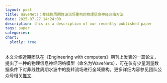 ```yaml
---
layout: post
title: WaveNets：非线性周期性波流场重构的物理信息神经网络方法
date: 2025-07-27 14:24:00
description: this is a description of our recently published paper
tags: paper
categories: 
chart:
  plotly: true
---
```


本文介绍近期团队在《Engineering with computers》期刊上发表的一篇论文，提出了一种的物理信息神经网络模型（命名为WaveNets），可在仅有少量测量数据条件下对非线性周期水波中的旋转流场进行全域重构。更多详细内容参见团队公众号相关[推文](https://mp.weixin.qq.com/s/QbsBemI_MDPHwiV6GbOhdQ).
